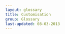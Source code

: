 ```yaml
---
layout: glossary
title: Customisation
group: Glossary
last-updated: 08-03-2013
---
```



<!-- This Page exists for the creation of the sub-menu only and is not displayed on the site -->